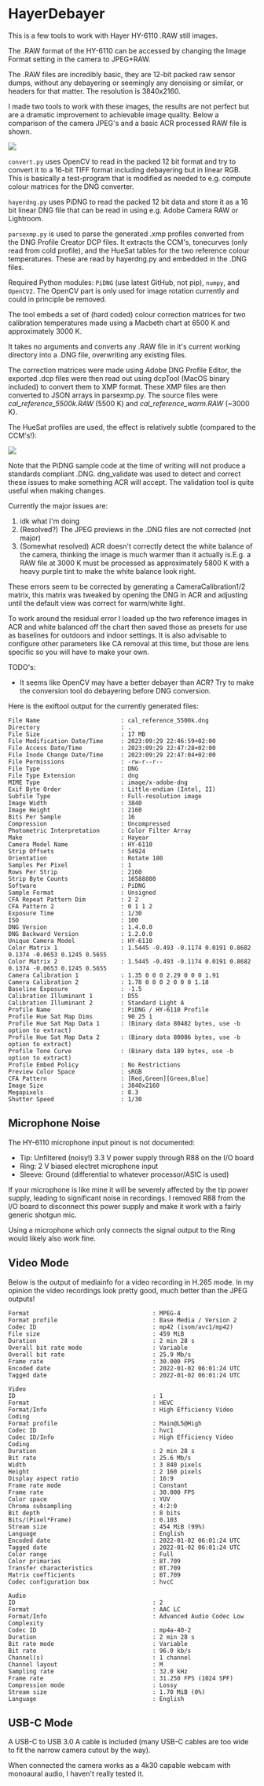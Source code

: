 # HayerDebayer

This is a few tools to work with Hayer HY-6110 .RAW still images.

The .RAW format of the HY-6110 can be accessed by changing the Image Format setting in the camera to JPEG+RAW.

The .RAW files are incredibly basic, they are 12-bit packed raw sensor dumps, without any debayering or seemingly any denoising or similar, or headers for that matter. The resolution is 3840x2160.

I made two tools to work with these images, the results are not perfect but are a dramatic improvement to achievable image quality. Below a comparison of the camera JPEG's and a basic ACR processed RAW file is shown.

![](assets/20230928_233930_Comparison.jpg)

`convert.py` uses OpenCV to read in the packed 12 bit format and try to convert it to a 16-bit TIFF format including debayering but in linear RGB. This is basically a test-program that is modified as needed to e.g. compute colour matrices for the DNG converter.

`hayerdng.py` uses PiDNG to read the packed 12 bit data and store it as a 16 bit linear DNG file that can be read in using e.g. Adobe Camera RAW or Lightroom.

`parsexmp.py` is used to parse the generated .xmp profiles converted from the DNG Profile Creator DCP files. It extracts the CCM's, tonecurves (only read from cold profile), and the HueSat tables for the two reference colour temperatures. These are read by hayerdng.py and embedded in the .DNG files.

Required Python modules: `PiDNG` (use latest GitHub, not pip), `numpy`, and `OpenCV2`. The OpenCV part is only used for image rotation currently and could in principle be removed.

The tool embeds a set of (hard coded) colour correction matrices for two calibration temperatures made using a Macbeth chart at 6500 K and approximately 3000 K.

It takes no arguments and converts any .RAW file in it's current working directory into a .DNG file, overwriting any existing files.

The correction matrices were made using Adobe DNG Profile Editor, the exported .dcp files were then read out using dcpTool (MacOS binary included) to convert them to XMP format. These XMP files are then converted to JSON arrays in parsexmp.py. The source files were *cal_reference_5500k.RAW* (5500 K) and *cal_reference_warm.RAW* (~3000 K).

The HueSat profiles are used, the effect is relatively subtle (compared to the CCM's!):

![](assets/20230929_224345_huesat_comparison_copy.jpg)

Note that the PiDNG sample code at the time of writing will not produce a standards compliant .DNG. dng_validate was used to detect and correct these issues to make something ACR will accept. The validation tool is quite useful when making changes.

Currently the major issues are:

1. idk what I'm doing
2. (Resolved?) The JPEG previews in the .DNG files are not corrected (not major)
3. (Somewhat resolved) ACR doesn't correctly detect the white balance of the camera, thinking the image is much warmer than it actually is.E.g. a RAW file at 3000 K must be processed as approximately 5800 K with a heavy purple tint to make the white balance look right.

These errors seem to be corrected by generating a CameraCalibration1/2 matrix, this matrix was tweaked by opening the DNG in ACR and adjusting until the default view was correct for warm/white light.

To work around the residual error I loaded up the two reference images in ACR and white balanced off the chart then saved those as presets for use as baselines for outdoors and indoor settings. It is also advisable to configure other parameters like CA removal at this time, but those are lens specific so you will have to make your own.

TODO's:

* It seems like OpenCV may have a better debayer than ACR? Try to make the conversion tool do debayering before DNG conversion.

Here is the exiftool output for the currently generated files:

```ExifTool Version Number         : 12.60
File Name                       : cal_reference_5500k.dng
Directory                       : .
File Size                       : 17 MB
File Modification Date/Time     : 2023:09:29 22:46:59+02:00
File Access Date/Time           : 2023:09:29 22:47:28+02:00
File Inode Change Date/Time     : 2023:09:29 22:47:04+02:00
File Permissions                : -rw-r--r--
File Type                       : DNG
File Type Extension             : dng
MIME Type                       : image/x-adobe-dng
Exif Byte Order                 : Little-endian (Intel, II)
Subfile Type                    : Full-resolution image
Image Width                     : 3840
Image Height                    : 2160
Bits Per Sample                 : 16
Compression                     : Uncompressed
Photometric Interpretation      : Color Filter Array
Make                            : Hayear
Camera Model Name               : HY-6110
Strip Offsets                   : 54924
Orientation                     : Rotate 180
Samples Per Pixel               : 1
Rows Per Strip                  : 2160
Strip Byte Counts               : 16588800
Software                        : PiDNG
Sample Format                   : Unsigned
CFA Repeat Pattern Dim          : 2 2
CFA Pattern 2                   : 0 1 1 2
Exposure Time                   : 1/30
ISO                             : 100
DNG Version                     : 1.4.0.0
DNG Backward Version            : 1.2.0.0
Unique Camera Model             : HY-6110
Color Matrix 1                  : 1.5445 -0.493 -0.1174 0.0191 0.8682 0.1374 -0.0653 0.1245 0.5655
Color Matrix 2                  : 1.5445 -0.493 -0.1174 0.0191 0.8682 0.1374 -0.0653 0.1245 0.5655
Camera Calibration 1            : 1.35 0 0 0 2.29 0 0 0 1.91
Camera Calibration 2            : 1.78 0 0 0 2 0 0 0 1.18
Baseline Exposure               : -1.5
Calibration Illuminant 1        : D55
Calibration Illuminant 2        : Standard Light A
Profile Name                    : PiDNG / HY-6110 Profile
Profile Hue Sat Map Dims        : 90 25 1
Profile Hue Sat Map Data 1      : (Binary data 80482 bytes, use -b option to extract)
Profile Hue Sat Map Data 2      : (Binary data 80086 bytes, use -b option to extract)
Profile Tone Curve              : (Binary data 189 bytes, use -b option to extract)
Profile Embed Policy            : No Restrictions
Preview Color Space             : sRGB
CFA Pattern                     : [Red,Green][Green,Blue]
Image Size                      : 3840x2160
Megapixels                      : 8.3
Shutter Speed                   : 1/30

```

## Microphone Noise

The HY-6110 microphone input pinout is not documented:

* Tip: Unfiltered (noisy!) 3.3 V power supply through R88 on the I/O board
* Ring: 2 V biased electret microphone input
* Sleeve: Ground (differential to whatever processor/ASIC is used)

If your microphone is like mine it will be severely affected by the tip power supply, leading to significant noise in recordings. I removed R88 from the I/O board to disconnect this power supply and make it work with a fairly generic shotgun mic.

Using a microphone which only connects the signal output to the Ring would likely also work fine.

## Video Mode

Below is the output of mediainfo for a video recording in H.265 mode. In my opinion the video recordings look pretty good, much better than the JPEG outputs!

```
Format                                   : MPEG-4
Format profile                           : Base Media / Version 2
Codec ID                                 : mp42 (isom/avc1/mp42)
File size                                : 459 MiB
Duration                                 : 2 min 28 s
Overall bit rate mode                    : Variable
Overall bit rate                         : 25.9 Mb/s
Frame rate                               : 30.000 FPS
Encoded date                             : 2022-01-02 06:01:24 UTC
Tagged date                              : 2022-01-02 06:01:24 UTC

Video
ID                                       : 1
Format                                   : HEVC
Format/Info                              : High Efficiency Video Coding
Format profile                           : Main@L5@High
Codec ID                                 : hvc1
Codec ID/Info                            : High Efficiency Video Coding
Duration                                 : 2 min 28 s
Bit rate                                 : 25.6 Mb/s
Width                                    : 3 840 pixels
Height                                   : 2 160 pixels
Display aspect ratio                     : 16:9
Frame rate mode                          : Constant
Frame rate                               : 30.000 FPS
Color space                              : YUV
Chroma subsampling                       : 4:2:0
Bit depth                                : 8 bits
Bits/(Pixel*Frame)                       : 0.103
Stream size                              : 454 MiB (99%)
Language                                 : English
Encoded date                             : 2022-01-02 06:01:24 UTC
Tagged date                              : 2022-01-02 06:01:24 UTC
Color range                              : Full
Color primaries                          : BT.709
Transfer characteristics                 : BT.709
Matrix coefficients                      : BT.709
Codec configuration box                  : hvcC

Audio
ID                                       : 2
Format                                   : AAC LC
Format/Info                              : Advanced Audio Codec Low Complexity
Codec ID                                 : mp4a-40-2
Duration                                 : 2 min 28 s
Bit rate mode                            : Variable
Bit rate                                 : 96.0 kb/s
Channel(s)                               : 1 channel
Channel layout                           : M
Sampling rate                            : 32.0 kHz
Frame rate                               : 31.250 FPS (1024 SPF)
Compression mode                         : Lossy
Stream size                              : 1.70 MiB (0%)
Language                                 : English
```

## USB-C Mode

A USB-C to USB 3.0 A cable is included (many USB-C cables are too wide to fit the narrow camera cutout by the way).

When connected the camera works as a 4k30 capable webcam with monoaural audio, I haven't really tested it.
